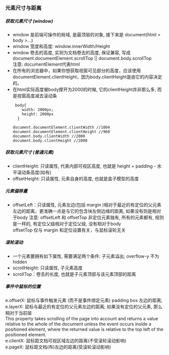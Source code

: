 ### 元素尺寸与距离 
##### 获取元素尺寸 (window)
- window 是前端可操作的局域, 是最顶层的对象, 接下来是 document(html > body >...)  
- window 宽度和高度: window.innerWidth/Height  
- window 卷去的高度, 实则为文档卷去的高度, 保证兼容, 写成 document.documentElement.scrollTop || document.body.scrollTop  
  注意: documentElement代表html 
- 在所有的浏览器中，如果你想获取视窗可见部分的高度，应该使用documentElement.clientHeight，因为body.clientHeight是由它的内容决定的。  
- 在html实际高度被body撑开为2000的时候, 它的clientHeight并非那么多, 而是视窗高度减去滚动条
  ```
   body{
      width: 2000px;
      height: 2000px
    }

  document.documentElement.clientWidth //1004
  document.documentElement.clientHeight //960
  document.body.clientWidth //2000
  document.body.clientHeight //2000
  ```

##### 获取元素尺寸 (普通元素)
- clientHeight: 只读属性, 代表内部可视区高度, 也就是 height + padding - 水平滚动条高度(如有)
- offsetHeight: 只读属性, 元素自身的高度, 也就是盒子模型的高度
  
##### 元素偏移量  
- offsetLeft：只读属性, 元素左边(包括 margin )相对于最近的有定位的父元素左边的距离，更准确一点是与它的包含块左侧边缘的距离, 如果没有则是相对于body
  注意: offsetLeft 和 offsetTop 非定位元素独有, 所有的元素都有, 规则是一样的, 有定位父级相对于定位父级, 没有相对于body  
  offsetTop 仅与 margin 和定位设置有关，与鼠标滚轮无关

##### 滚轮滚动
- 一个元素要拥有如下属性, 需要满足两个条件: 子元素溢出; overflow-y 不为 hidden
- scrollHeight: 只读属性, 子元素高度  
- scrollTop：卷去的长度, 也就是子元素顶部与该元素顶部的距离

##### 事件中鼠标的位置  
e.offsetX: 鼠标与事件触发元素 (而不是事件绑定元素) padding box 左边的距离;  
e.layerX: 鼠标与最近的有定位的父元素左边的距离; 如果没有定位的父元素, 那么相对于当前层  
  This property takes scrolling of the page into account and returns a value relative to the whole of the document unless the event occurs inside a positioned element, where the returned value is relative to the top left of the positioned element.  
e.clientX: 鼠标距文档可视区域左边的距离(不受滚轮滚动影响)  
e.pageX: 鼠标距文档(布)左边的距离(受滚轮滚动影响)  

